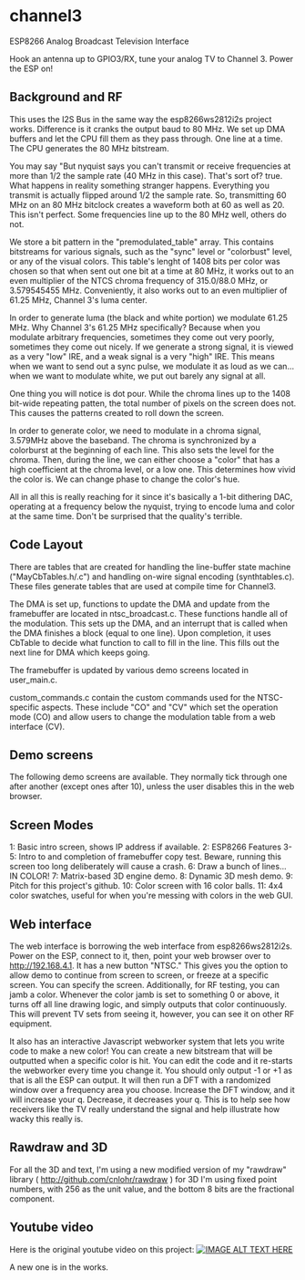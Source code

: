 # channel3

ESP8266 Analog Broadcast Television Interface

Hook an antenna up to GPIO3/RX, tune your analog TV to Channel 3.  Power the ESP on!

## Background and RF

This uses the I2S Bus in the same way the esp8266ws2812i2s project works.  Difference is it cranks the output baud to 80 MHz.  We set up DMA buffers and let the CPU fill them as they pass through.  One line at a time.  The CPU generates the 80 MHz bitstream.

You may say "But nyquist says you can't transmit or receive frequencies at more than 1/2 the sample rate (40 MHz in this case).  That's sort of? true.  What happens in reality something stranger happens.  Everything you transmit is actually flipped around 1/2 the sample rate.  So, transmitting 60 MHz on an 80 MHz bitclock creates a waveform both at 60 as well as 20.  This isn't perfect.  Some frequencies line up to the 80 MHz well, others do not.

We store a bit pattern in the "premodulated_table" array.  This contains bitstreams for various signals, such as the "sync" level or "colorbust" level, or any of the visual colors.  This table's lenght of 1408 bits per color was chosen so that when sent out one bit at a time at 80 MHz, it works out to an even multiplier of the NTCS chroma frequency of 315.0/88.0 MHz, or 3.579545455 MHz.  Conveniently, it also works out to an even multiplier of 61.25 MHz, Channel 3's luma center.

In order to generate luma (the black and white portion) we modulate 61.25 MHz.  Why Channel 3's 61.25 MHz specifically?  Because when you modulate arbitrary frequencies, sometimes they come out very poorly, sometimes they come out nicely.  If we generate a strong signal, it is viewed as a very "low" IRE, and a weak signal is a very "high" IRE.  This means when we want to send out a sync pulse, we modulate it as loud as we can... when we want to modulate white, we put out barely any signal at all.

One thing you will notice is dot pour.  While the chroma lines up to the 1408 bit-wide repeating patten, the total number of pixels on the screen does not.  This causes the patterns created to roll down the screen.

In order to generate color, we need to modulate in a chroma signal, 3.579MHz above the baseband.  The chroma is synchronized by a colorburst at the beginning of each line.  This also sets the level for the chroma.  Then, during the line, we can either choose a "color" that has a high coefficient at the chroma level, or a low one.  This determines how vivid the color is.  We can change phase to change the color's hue.

All in all this is really reaching for it since it's basically a 1-bit dithering DAC, operating at a frequency below the nyquist, trying to encode luma and color at the same time.  Don't be surprised that the quality's terrible.

## Code Layout

There are tables that are created for handling the line-buffer state machine ("MayCbTables.h/.c") and handling on-wire signal encoding (synthtables.c).  These files generate tables that are used at compile time for Channel3.

The DMA is set up, functions to update the DMA and update from the framebuffer are located in ntsc_broadcast.c. These functions handle all of the modulation.  This sets up the DMA, and an interrupt that is called when the DMA finishes a block (equal to one line).  Upon completion, it uses CbTable to decide what function to call to fill in the line.  This fills out the next line for DMA which keeps going.

The framebuffer is updated by various demo screens located in user_main.c.

custom_commands.c contain the custom commands used for the NTSC-specific aspects.  These include "CO" and "CV" which set the operation mode (CO) and allow users to change the modulation table from a web interface (CV).

## Demo screens

The following demo screens are available.  They normally tick through one after another (except ones after 10), unless the user disables this in the web browser.

## Screen Modes

1: Basic intro screen, shows IP address if available.
2: ESP8266 Features
3-5: Intro to and completion of framebuffer copy test.  Beware, running this screen too long deliberately will cause a crash.
6: Draw a bunch of lines... IN COLOR!
7: Matrix-based 3D engine demo.
8: Dynamic 3D mesh demo.
9: Pitch for this project's github.
10: Color screen with 16 color balls.
11: 4x4 color swatches, useful for when you're messing with colors in the web GUI.

## Web interface

The web interface is borrowing the web interface from esp8266ws2812i2s.  Power on the ESP, connect to it, then, point your web browser over to http://192.168.4.1.  It has a new button "NTSC."  This gives you the option to allow demo to continue from screen to screen, or freeze at a specific screen.  You can specify the screen.  Additionally, for RF testing, you can jamb a color.  Whenever the color jamb is set to something 0 or above, it turns off all line drawing logic, and simply outputs that color continuously.  This will prevent TV sets from seeing it, however, you can see it on other RF equipment.

It also has an interactive Javascript webworker system that lets you write code to make a new color!  You can create a new bitstream that will be outputted when a specific color is hit.  You can edit the code and it re-starts the webworker every time you change it.  You should only output -1 or +1 as that is all the ESP can output.  It will then run a DFT with a randomized window over a frequency area you choose.  Increase the DFT window, and it will increase your q.  Decrease, it decreases your q.  This is to help see how receivers like the TV really understand the signal and help illustrate how wacky this really is.

## Rawdraw and 3D

For all the 3D and text, I'm using a new modified version of my "rawdraw" library ( http://github.com/cnlohr/rawdraw ) for 3D I'm using fixed point numbers, with 256 as the unit value, and the bottom 8 bits are the fractional component.

## Youtube video

Here is the original youtube video on this project:
[![IMAGE ALT TEXT HERE](http://img.youtube.com/vi/SSiRkpgwVKY/0.jpg)](http://www.youtube.com/watch?v=SSiRkpgwVKY)

A new one is in the works.


